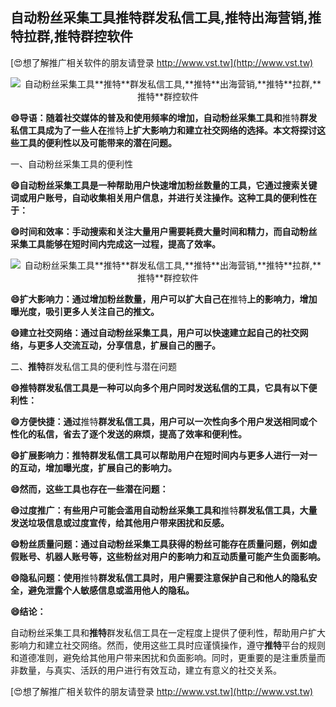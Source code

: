 ## **自动粉丝采集工具**推特**群发私信工具,**推特**出海营销,**推特**拉群,**推特**群控软件**

[😍想了解推广相关软件的朋友请登录 http://www.vst.tw](http://www.vst.tw)

 <center><img src="https://vst.tw/MP4/tuiguang/png/3.png" alt="自动粉丝采集工具**推特**群发私信工具,**推特**出海营销,**推特**拉群,**推特**群控软件"></center>

**😄导语：随着社交媒体的普及和使用频率的增加，自动粉丝采集工具和**推特**群发私信工具成为了一些人在**推特**上扩大影响力和建立社交网络的选择。本文将探讨这些工具的便利性以及可能带来的潜在问题。**

一、自动粉丝采集工具的便利性

**😄自动粉丝采集工具是一种帮助用户快速增加粉丝数量的工具，它通过搜索关键词或用户账号，自动收集相关用户信息，并进行关注操作。这种工具的便利性在于：**

**😄时间和效率：手动搜索和关注大量用户需要耗费大量时间和精力，而自动粉丝采集工具能够在短时间内完成这一过程，提高了效率。**

 <center><img src="https://vst.tw/MP4/tuiguang/png/8.png" alt="自动粉丝采集工具**推特**群发私信工具,**推特**出海营销,**推特**拉群,**推特**群控软件"></center>

**😄扩大影响力：通过增加粉丝数量，用户可以扩大自己在**推特**上的影响力，增加曝光度，吸引更多人关注自己的推文。**

**😄建立社交网络：通过自动粉丝采集工具，用户可以快速建立起自己的社交网络，与更多人交流互动，分享信息，扩展自己的圈子。**

二、**推特**群发私信工具的便利性与潜在问题

**😄**推特**群发私信工具是一种可以向多个用户同时发送私信的工具，它具有以下便利性：**

**😄方便快捷：通过**推特**群发私信工具，用户可以一次性向多个用户发送相同或个性化的私信，省去了逐个发送的麻烦，提高了效率和便利性。**

**😄扩展影响力：**推特**群发私信工具可以帮助用户在短时间内与更多人进行一对一的互动，增加曝光度，扩展自己的影响力。**

**😄然而，这些工具也存在一些潜在问题：**

**😄过度推广：有些用户可能会滥用自动粉丝采集工具和**推特**群发私信工具，大量发送垃圾信息或过度宣传，给其他用户带来困扰和反感。**

**😄粉丝质量问题：通过自动粉丝采集工具获得的粉丝可能存在质量问题，例如虚假账号、机器人账号等，这些粉丝对用户的影响力和互动质量可能产生负面影响。**

**😄隐私问题：使用**推特**群发私信工具时，用户需要注意保护自己和他人的隐私安全，避免泄露个人敏感信息或滥用他人的隐私。**

**😄结论：**

自动粉丝采集工具和**推特**群发私信工具在一定程度上提供了便利性，帮助用户扩大影响力和建立社交网络。然而，使用这些工具时应谨慎操作，遵守**推特**平台的规则和道德准则，避免给其他用户带来困扰和负面影响。同时，更重要的是注重质量而非数量，与真实、活跃的用户进行有效互动，建立有意义的社交关系。

[😍想了解推广相关软件的朋友请登录 http://www.vst.tw](http://www.vst.tw)



